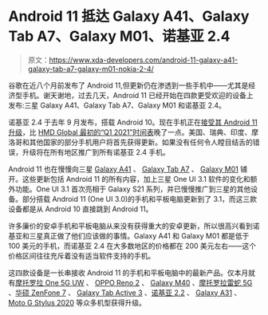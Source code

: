 # Android 11 抵达 Galaxy A41、Galaxy Tab A7、Galaxy M01、诺基亚 2.4

> 原文：<https://www.xda-developers.com/android-11-galaxy-a41-galaxy-tab-a7-galaxy-m01-nokia-2-4/>

谷歌在近八个月前发布了 Android 11,但更新仍在渗透到一些手机中——尤其是经济型手机。谢天谢地，过去几天，Android 11 已经开始在四款更受欢迎的设备上发布:三星 Galaxy A41、Galaxy Tab A7、Galaxy M01 和诺基亚 2.4。

诺基亚 2.4 于去年 9 月发布，搭载 Android 10。现在手机正在[接受其 Android 11 升级](https://community.phones.nokia.com/discussion/62962/android-11-on-nokia-2-4)，比 [HMD Global 最初的“Q1 2021”时间表](https://twitter.com/NokiaMobile/status/1314190214655475712)晚了一点。美国、瑞典、印度、摩洛哥和其他国家的部分手机用户将首先获得更新。如果没有任何令人瞠目结舌的错误，升级将在所有地区推广到所有诺基亚 2.4 手机。

Android 11 也在慢慢向三星 [Galaxy A41](https://www.sammobile.com/news/surprise-android-11-one-ui-3-1-update-is-live-for-galaxy-a41/) 、 [Galaxy Tab A7](https://www.sammobile.com/news/galaxy-tab-a7-is-the-latest-tablet-to-get-android-11-update/) 、 [Galaxy M01](https://www.sammobile.com/news/galaxy-m01-one-ui-3-1-android-11-update/) 铺开。这些更新包括 Android 11 的所有内容，加上三星 One UI 3.1 软件的变化和额外功能。One UI 3.1 首次亮相于 Galaxy S21 系列，并已慢慢推广到三星的其他设备。部分搭载 Android 11 (One UI 3.0)的手机和平板电脑更新到了 3.1，而这三款设备都是从 Android 10 直接跳到 Android 11。

许多廉价的安卓手机和平板电脑从来没有获得重大的安卓更新，所以很高兴看到诺基亚和三星真正做了他们应该做的事情。Galaxy A41 和 Galaxy M01 都是低于 100 美元的手机，而诺基亚 2.4 在大多数地区的价格都在 200 美元左右——这个价格区间往往充斥着没有适当软件支持的手机。

这四款设备是一长串接收 Android 11 的手机和平板电脑中的最新产品。仅本月就有[摩托罗拉 One 5G UW](https://www.xda-developers.com/moto-one-5g-uw-android-11-update-verizon/) 、 [OPPO Reno 2](https://www.xda-developers.com/stable-coloros-11-oppo-reno-2/) 、 [Galaxy M40](https://www.xda-developers.com/samsung-galaxy-m40-tab-active-3-a31-moto-g-stylus-2020-android-11/) 、[摩托罗拉雷蛇 5G](https://www.xda-developers.com/motorola-razr-5g-nokia-2-2-android-11-update/) 、[华硕 ZenFone 7](https://www.xda-developers.com/asus-zenfone-7-android-11-update/) 、 [Galaxy Tab Active 3](https://www.xda-developers.com/samsung-galaxy-m40-tab-active-3-a31-moto-g-stylus-2020-android-11/) 、[诺基亚 2.2](https://www.xda-developers.com/motorola-razr-5g-nokia-2-2-android-11-update/) 、 [Galaxy A31](https://www.xda-developers.com/samsung-galaxy-m40-tab-active-3-a31-moto-g-stylus-2020-android-11/) 、 [Moto G Stylus 2020](https://www.xda-developers.com/samsung-galaxy-m40-tab-active-3-a31-moto-g-stylus-2020-android-11/) 等众多机型获得升级。